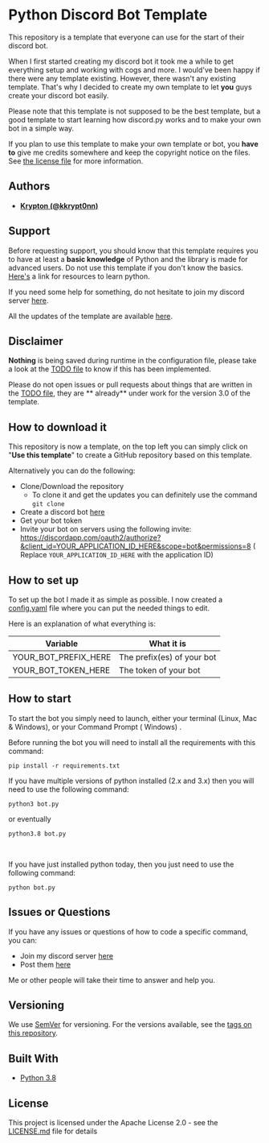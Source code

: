 # Python Discord Bot Template

This repository is a template that everyone can use for the start of their discord bot.

When I first started creating my discord bot it took me a while to get everything setup and working with cogs and more.
I would've been happy if there were any template existing. However, there wasn't any existing template. That's why I
decided to create my own template to let <b>you</b> guys create your discord bot easily.

Please note that this template is not supposed to be the best template, but a good template to start learning how
discord.py works and to make your own bot in a simple way.

If you plan to use this template to make your own template or bot, you **have to** give me credits somewhere and keep
the copyright notice on the files.
See [the license file](https://github.com/kkrypt0nn/Python-Discord-Bot-Template/blob/master/LICENSE.md) for more
information.

## Authors

* **[Krypton (@kkrypt0nn)](https://github.com/kkrypt0nn)**

## Support

Before requesting support, you should know that this template requires you to have at least a **basic knowledge** of
Python and the library is made for advanced users. Do not use this template if you don't know the
basics. [Here's](https://pythondiscord.com/pages/resources) a link for resources to learn python.

If you need some help for something, do not hesitate to join my discord server [here](https://discord.gg/HzJ3Gfr).

All the updates of the template are available [here](UPDATES.md).

## Disclaimer

**Nothing** is being saved during runtime in the configuration file, please take a look at the [TODO file](TODO.md) to
know if this has been implemented.

Please do not open issues or pull requests about things that are written in the [TODO file](TODO.md), they are **
already** under work for the version 3.0 of the template.

## How to download it

This repository is now a template, on the top left you can simply click on "**Use this template**" to create a GitHub
repository based on this template.

Alternatively you can do the following:

* Clone/Download the repository
    * To clone it and get the updates you can definitely use the command
      `git clone`
* Create a discord bot [here](https://discord.com/developers/applications)
* Get your bot token
* Invite your bot on servers using the following invite:
  https://discordapp.com/oauth2/authorize?&client_id=YOUR_APPLICATION_ID_HERE&scope=bot&permissions=8 (
  Replace `YOUR_APPLICATION_ID_HERE` with the application ID)

## How to set up

To set up the bot I made it as simple as possible. I now created a [config.yaml](config.yaml) file where you can put the
needed things to edit.

Here is an explanation of what everything is:

| Variable              | What it is                                                            |
| ----------------------| ----------------------------------------------------------------------|
| YOUR_BOT_PREFIX_HERE  | The prefix(es) of your bot                                            |
| YOUR_BOT_TOKEN_HERE   | The token of your bot                                                 |

## How to start

To start the bot you simply need to launch, either your terminal (Linux, Mac & Windows), or your Command Prompt (
Windows)
.

Before running the bot you will need to install all the requirements with this command:

```
pip install -r requirements.txt
```

If you have multiple versions of python installed (2.x and 3.x) then you will need to use the following command:

```
python3 bot.py
```

or eventually

```
python3.8 bot.py
```

<br>

If you have just installed python today, then you just need to use the following command:

```
python bot.py
```

## Issues or Questions

If you have any issues or questions of how to code a specific command, you can:

* Join my discord server [here](https://discord.gg/HzJ3Gfr)
* Post them [here](https://github.com/kkrypt0nn/Python-Discord-Bot-Template/issues)

Me or other people will take their time to answer and help you.

## Versioning

We use [SemVer](http://semver.org) for versioning. For the versions available, see
the [tags on this repository](https://github.com/kkrypt0nn/Python-Discord-Bot-Template/tags).

## Built With

* [Python 3.8](https://www.python.org/)

## License

This project is licensed under the Apache License 2.0 - see the [LICENSE.md](LICENSE.md) file for details
